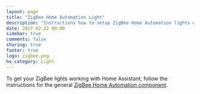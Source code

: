 ```yaml
---
layout: page
title: "ZigBee Home Automation Light"
description: "Instructions how to setup ZigBee Home Automation lights within Home Assistant."
date: 2017-02-22 00:00
sidebar: true
comments: false
sharing: true
footer: true
logo: zigbee.png
ha_category: Light
---
```


To get your ZigBee lights working with Home Assistant, follow the
instructions for the general [ZigBee Home Automation
component](/components/zha/).

